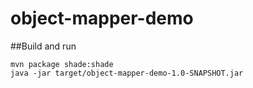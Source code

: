 # object-mapper-demo

##Build and run

    mvn package shade:shade
    java -jar target/object-mapper-demo-1.0-SNAPSHOT.jar

